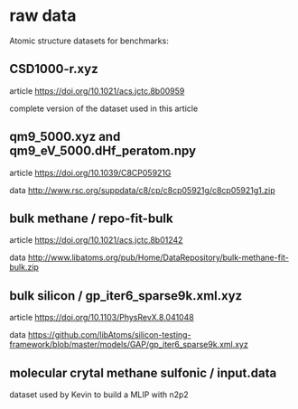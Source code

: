 # raw data

Atomic structure datasets for benchmarks:

## CSD1000-r.xyz

article https://doi.org/10.1021/acs.jctc.8b00959

complete version of the dataset used in this article

## qm9_5000.xyz and qm9_eV_5000.dHf_peratom.npy

article https://doi.org/10.1039/C8CP05921G

data http://www.rsc.org/suppdata/c8/cp/c8cp05921g/c8cp05921g1.zip



## bulk methane / repo-fit-bulk

article https://doi.org/10.1021/acs.jctc.8b01242

data http://www.libatoms.org/pub/Home/DataRepository/bulk-methane-fit-bulk.zip

## bulk silicon / gp_iter6_sparse9k.xml.xyz

article https://doi.org/10.1103/PhysRevX.8.041048

data
https://github.com/libAtoms/silicon-testing-framework/blob/master/models/GAP/gp_iter6_sparse9k.xml.xyz

## molecular crytal methane sulfonic / input.data

dataset used by Kevin to build a MLIP with n2p2